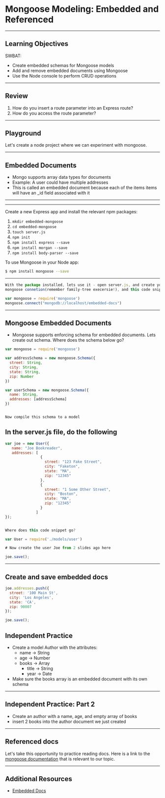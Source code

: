 # Mongoose Modeling: Embedded and Referenced

---

## Learning Objectives

SWBAT:

- Create embedded schemas for Mongoose models
- Add and remove embedded documents using Mongoose
- Use the Node console to perform CRUD operations

---

## Review

1. How do you insert a route parameter into an Express route?
2. How do you access the route parameter?

---

## Playground

Let's create a node project where we can experiment with mongoose.

----

## Embedded Documents

- Mongo supports array data types for documents
- Example: A user could have multiple addresses
- This is called an embedded document because each of the items items will have an _id field associated with it

---

---
Create a new Express app and install the relevant npm packages:

1. `mkdir embedded-mongoose`
2. `cd embedded-mongoose`
3. `touch server.js`
4. `npm init`
4. `npm install express --save`
5. `npm install morgan --save`
6. `npm install body-parser --save`

To use Mongoose in your Node app:

```bash
$ npm install mongoose --save
```
---

```js
With the package installed, lets use it - open server.js, and create your
mongoose connetion(remember family-tree execersie!), and this code snippet

var mongoose = require('mongoose')
mongoose.connect("mongodb://localhost/embedded-docs")

```

---

## Mongoose Embedded Documents

- Mongoose supports enforcing schema for embedded documents. Lets create
out schema. Where does the schema below go?

```js
var mongoose = require('mongoose')

var addressSchema = new mongoose.Schema({
  street: String,
  city: String,
  state: String,
  zip: Number
})

var userSchema = new mongoose.Schema({
  name: String,
  addresses: [addressSchema]
})

```
```

Now compile this schema to a model

```
## In the server.js file, do the following

```js
var joe = new User({
   name: "Joe Bookreader",
   addresses: [
                {
                  street: "123 Fake Street",
                  city: "Faketon",
                  state: "MA",
                  zip: "12345"
                },
                {
                  street: "1 Some Other Street",
                  city: "Boston",
                  state: "MA",
                  zip: "12345"
                }
              ]
});

```

```js

Where does this code snippet go?

var User = require('./models/user')

# Now create the user Joe from 2 slides ago here

joe.save();

```

---

## Create and save embedded docs

```js
joe.addresses.push({
  street: '100 Main St',
  city: 'Los Angeles',
  state: 'CA',
  zip: 90007
});

joe.save();
```

## Independent Practice

- Create a model Author with the attributes:
  - name -> String
  - age -> Number
  - books -> Array
    - title -> String
    - year -> Date
- Make sure the books array is an embedded document with its own schema

---

## Independent Practice: Part 2

- Create an author with a name, age, and empty array of books
- insert 2 books into the author document we just created

---

## Referenced docs

Let's take this opportunity to practice reading docs.  Here is a link to the [mongoose documentation](http://mongoosejs.com/docs/populate.html) that is relevant to our topic.

---

## Additional Resources

- [Embedded Docs](http://mongoosejs.com/docs/subdocs.html)
